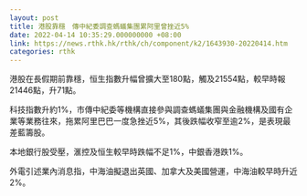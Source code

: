 ```yaml
---
layout: post
title: 港股靠穩　傳中紀委調查螞蟻集團累阿里曾挫近5%
date: 2022-04-14 10:35:29.000000000 +08:00
link: https://news.rthk.hk/rthk/ch/component/k2/1643930-20220414.htm
categories: rthk
---
```


港股在長假期前靠穩，恒生指數升幅曾擴大至180點，觸及21554點，較早時報21446點，升71點。

科技指數升約1%，市傳中紀委等機構直接參與調查螞蟻集團與金融機構及國有企業等業務往來，拖累阿里巴巴一度急挫近5%，其後跌幅收窄至逾2%，是表現最差藍籌股。

本地銀行股受壓，滙控及恒生較早時跌幅不足1%，中銀香港跌1%。

外電引述業內消息指，中海油擬退出英國、加拿大及美國營運，中海油較早時升近2%。
